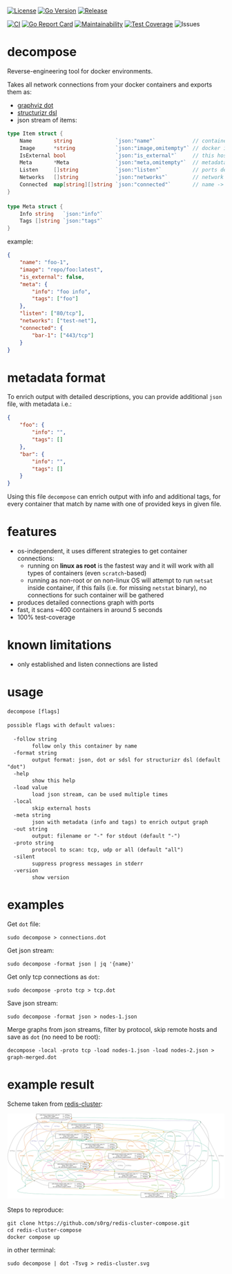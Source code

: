 [![License](https://img.shields.io/badge/license-MIT%20License-blue.svg)](https://github.com/s0rg/decompose/blob/master/LICENSE)
[![Go Version](https://img.shields.io/github/go-mod/go-version/s0rg/decompose)](go.mod)
[![Release](https://img.shields.io/github/v/release/s0rg/decompose)](https://github.com/s0rg/decompose/releases/latest)

[![CI](https://github.com/s0rg/decompose/workflows/ci/badge.svg)](https://github.com/s0rg/decompose/actions?query=workflow%3Aci)
[![Go Report Card](https://goreportcard.com/badge/github.com/s0rg/decompose)](https://goreportcard.com/report/github.com/s0rg/decompose)
[![Maintainability](https://api.codeclimate.com/v1/badges/1bc7c04689cf612a0f39/maintainability)](https://codeclimate.com/github/s0rg/decompose/maintainability)
[![Test Coverage](https://api.codeclimate.com/v1/badges/1bc7c04689cf612a0f39/test_coverage)](https://codeclimate.com/github/s0rg/decompose/test_coverage)
![Issues](https://img.shields.io/github/issues/s0rg/decompose)

# decompose

Reverse-engineering tool for docker environments.


Takes all network connections from your docker containers and exports them as:
- [graphviz dot](https://www.graphviz.org/doc/info/lang.html)
- [structurizr dsl](https://github.com/structurizr/dsl)
- json stream of items:
```go
type Item struct {
    Name       string              `json:"name"`            // container name
    Image      *string             `json:"image,omitempty"` // docker image (if any)
    IsExternal bool                `json:"is_external"`     // this host is external
    Meta       *Meta               `json:"meta,omitempty"`  // metadata, see below
    Listen     []string            `json:"listen"`          // ports description i.e. '443/tcp'
    Networks   []string            `json:"networks"`        // network names
    Connected  map[string][]string `json:"connected"`       // name -> ports slice
}

type Meta struct {
	Info string   `json:"info"`
	Tags []string `json:"tags"`
}
```

example:

```json
{
    "name": "foo-1",
    "image": "repo/foo:latest",
    "is_external": false,
    "meta": {
        "info": "foo info",
        "tags": ["foo"]
    },
    "listen": ["80/tcp"],
    "networks": ["test-net"],
    "connected": {
        "bar-1": ["443/tcp"]
    }
}
```


# metadata format

To enrich output with detailed descriptions, you can provide additional `json` file, with metadata i.e.:

```json
{
    "foo": {
        "info": "",
        "tags": []
    },
    "bar": {
        "info": "",
        "tags": []
    }
}
```

Using this file `decompose` can enrich output with info and additional tags, for every container that match by name with
one of provided keys in given file.


# features

- os-independent, it uses different strategies to get container connections:
    * running on **linux as root** is the fastest way and it will work with all types of containers (even
            `scratch`-based)
    * running as non-root or on non-linux OS will attempt to run `netsat` inside container, if this fails
    (i.e. for missing `netstat` binary), no connections for such container will be gathered
- produces detailed connections graph with ports
- fast, it scans ~400 containers in around 5 seconds
- 100% test-coverage


# known limitations

- only established and listen connections are listed


# usage

```
decompose [flags]

possible flags with default values:

  -follow string
        follow only this container by name
  -format string
        output format: json, dot or sdsl for structurizr dsl (default "dot")
  -help
        show this help
  -load value
        load json stream, can be used multiple times
  -local
        skip external hosts
  -meta string
        json with metadata (info and tags) to enrich output graph
  -out string
        output: filename or "-" for stdout (default "-")
  -proto string
        protocol to scan: tcp, udp or all (default "all")
  -silent
        suppress progress messages in stderr
  -version
        show version
```


# examples

Get `dot` file:
```
sudo decompose > connections.dot
```

Get json stream:
```
sudo decompose -format json | jq '{name}'
```

Get only tcp connections as `dot`:
```
sudo decompose -proto tcp > tcp.dot
```

Save json stream:
```
sudo decompose -format json > nodes-1.json
```

Merge graphs from json streams, filter by protocol, skip remote hosts and save as `dot` (no need to be root):
```
decompose -local -proto tcp -load nodes-1.json -load nodes-2.json > graph-merged.dot
```


# example result

Scheme taken from [redis-cluster](https://github.com/s0rg/redis-cluster-compose):


![svg](https://github.com/s0rg/redis-cluster-compose/blob/main/redis-cluster.svg)


Steps to reproduce:

```shell
git clone https://github.com/s0rg/redis-cluster-compose.git
cd redis-cluster-compose
docker compose up
```

in other terminal:

```shell
sudo decompose | dot -Tsvg > redis-cluster.svg
```

